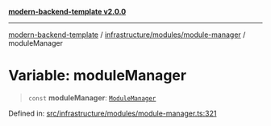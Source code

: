 [**modern-backend-template v2.0.0**](../../../../README.md)

***

[modern-backend-template](../../../../modules.md) / [infrastructure/modules/module-manager](../README.md) / moduleManager

# Variable: moduleManager

> `const` **moduleManager**: [`ModuleManager`](../classes/ModuleManager.md)

Defined in: [src/infrastructure/modules/module-manager.ts:321](https://github.com/maemreyo/saas-4cus-nodejs/blob/2a5b3f3aa11335dfa561e80e1feabb8e6084261e/src/infrastructure/modules/module-manager.ts#L321)
